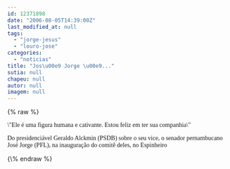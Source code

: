 ```yaml
---
id: 12371898
date: "2006-08-05T14:39:00Z"
last_modified_at: null
tags:
  - "jorge-jesus"
  - "louro-jose"
categories:
  - "noticias"
title: "Jos\u00e9 Jorge \u00e9..."
sutia: null
chapeu: null
autor: null
imagem: null
---
```

{\% raw %}
<p><P><FONT face=Verdana>\"Ele é uma figura humana e cativante. Estou feliz em ter sua companhia\"</FONT></P></p>
<p><P><FONT face=Verdana>Do presidenciável Geraldo Alckmin (PSDB) sobre o seu vice, o senador pernambucano José Jorge (PFL), na inauguração do comitê deles, no Espinheiro</FONT></P> </p>
{\% endraw %}